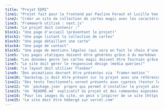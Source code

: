 ```yaml
---
title: "Projet EEMI"
line1: "Projet fait pour le frontend par Pauline Feraut et Lucille Van Laer. Ce site va présenter une liste de cocktails"
line2: "Créer un site de collection de cartes magic avec les caractéristiques suivantes :"
line3: "Framework utilisé : next.js"
line4: "Le projet doit contenir :"
block1: "Une page d'accueil (présentant le projet)"
block2: "Une page listant la collection de cartes"
block3: "Une page détaillant une carte"
block4: "Une page de contact"
block5: "Une page de mentions légales (qui sera en fait le choix d'une licence open source [https://opensource.org/licenses](https://opensource.org/licenses))"
line5: "Les pages statiques doivent être générées grâce à du markdown (accueil et mentions légales par exemple)"
line6: "Les données genre les cartes magic doivent être fournies grâce à msw.js (lib de mocks), fetchées et renvoyées à next.js via les méthodes `getStaticXXX` , etc"
line7: "Le site doit gérer le responsive design (media queries)"
line8: "Le layout doit utiliser flexbox"
line9: "Des animations devront être présentes via `framer-motion`"
line10: "backstop.js doit être présent sur le projet avec une référence déjà générée"
line11: "Des tests fonctionnels seront présents avec cypress (tester les parcours utilisateurs)"
line12: "Un `package.json` propre qui permet d'installer le projet ainsi que lancer toutes les commandes nécessaires (dev, build, test, etc)"
line13: "Un `README.md` explicatif du projet et des commandes exposées dans le `package.json`"
line14: "Pour les images du site, on peut s'inspirer de ce site [https://fr.millenium.gg/news/301503.html](https://fr.millenium.gg/news/301503.html)"
line15: "Le site doit être hébergé sur vercel.com"
---
```

